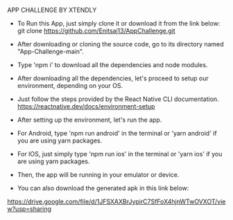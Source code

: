 APP CHALLENGE BY XTENDLY

- To Run this App, just simply clone it or download it from the link below:
git clone https://github.com/Enitsaj13/AppChallenge.git

- After downloading or cloning the source code, go to its directory named "App-Challenge-main".

- Type 'npm i' to download all the dependencies and node modules. 

- After downloading all the dependencies, let's proceed to setup our environment, depending on your OS.

- Just follow the steps provided by the React Native CLI documentation.
https://reactnative.dev/docs/environment-setup

- After setting up the environment, let's run the app.

- For Android, type 'npm run android' in the terminal or 'yarn android' if you are using yarn packages.

- For IOS, just simply type 'npm run ios' in the terminal or 'yarn ios' if you are using yarn packages.

- Then, the app will be running in your emulator or device.

- You can also download the generated apk in this link below: 

https://drive.google.com/file/d/1JFSXAXBrJypirC7SfFoX4hjnWTwOVXOT/view?usp=sharing




